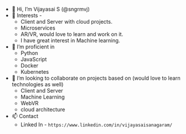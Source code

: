 - 👋 Hi, I’m Vijayasai S (@sngrmvj)
- 👀 Interests -
  - Client and Server with cloud projects.
  - Microservices
  - AR/VR, would love to learn and work on it.
  - I have great interest in Machine learning.
- 🌱 I’m proficient in
  - Python
  - JavaScript
  - Docker
  - Kubernetes
- 💞️ I’m looking to collaborate on projects based on (would love to learn technologies as well)
  - Client and Server 
  - Machine Learning
  - WebVR
  - cloud architecture
- 📫 Contact
  - Linked In - `https://www.linkedin.com/in/vijayasaisanagaram/`

<!---
sngrmvj/sngrmvj is a ✨ special ✨ repository because its `README.md` (this file) appears on your GitHub profile.
You can click the Preview link to take a look at your changes.
--->
